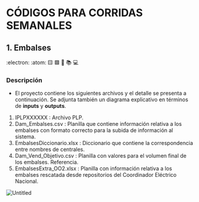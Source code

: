 # CÓDIGOS PARA CORRIDAS SEMANALES

## 1. Embalses 

:electron: :atom: :yellow_square: :green_square: :satellite: :books: :computer:

### Descripción 

- El proyecto contiene los siguientes archivos y el detalle se presenta a continuación. Se adjunta también un diagrama explicativo en términos de __inputs__ y __outputs__.
1. IPLPXXXXXX : Archivo PLP.
2. Dam_Embalses.csv : Planilla que contiene información relativa a los embalses con formato correcto para la subida de información al sistema. 
3. EmbalsesDiccionario.xlsx : Diccionario que contiene la correspondencia entre nombres de centrales.
4. Dam_Vend_Objetivo.csv : Planilla con valores para el volumen final de los embalses. Referencia.
5. EmbalsesExtra_OO2.xlsx : Planilla con información relativa a los embalses rescatada desde repositorios del Coordinador Eléctrico Nacional.

![Untitled](https://user-images.githubusercontent.com/20529092/214553942-d8a0e664-5776-47f9-8624-92b22ed5aa84.png)
